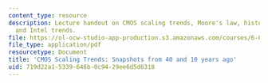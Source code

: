 ```yaml
---
content_type: resource
description: Lecture handout on CMOS scaling trends, Moore's law, historical trends,
  and Intel trends.
file: https://ol-ocw-studio-app-production.s3.amazonaws.com/courses/6-012-microelectronic-devices-and-circuits-fall-2009/719d22a15339646b0c9429ee6d5d6318_MIT6_012F09_lec16_compare.pdf
file_type: application/pdf
resourcetype: Document
title: 'CMOS Scaling Trends: Snapshots from 40 and 10 years ago'
uid: 719d22a1-5339-646b-0c94-29ee6d5d6318
---
```

